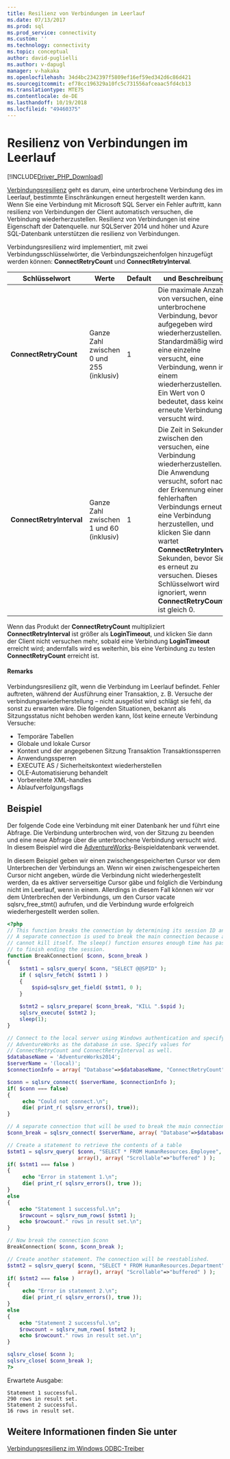 ```yaml
---
title: Resilienz von Verbindungen im Leerlauf
ms.date: 07/13/2017
ms.prod: sql
ms.prod_service: connectivity
ms.custom: ''
ms.technology: connectivity
ms.topic: conceptual
author: david-puglielli
ms.author: v-dapugl
manager: v-hakaka
ms.openlocfilehash: 34d4bc2342397f5809ef16ef59ed342d6c86d421
ms.sourcegitcommit: ef78cc196329a10fc5c731556afceaac5fd4cb13
ms.translationtype: MTE75
ms.contentlocale: de-DE
ms.lasthandoff: 10/19/2018
ms.locfileid: "49460375"
---
```

# <a name="idle-connection-resiliency"></a>Resilienz von Verbindungen im Leerlauf
[!INCLUDE[Driver_PHP_Download](../../includes/driver_php_download.md)]

[Verbindungsresilienz](https://msdn.microsoft.com/library/dn632678.aspx) geht es darum, eine unterbrochene Verbindung des im Leerlauf, bestimmte Einschränkungen erneut hergestellt werden kann. Wenn Sie eine Verbindung mit Microsoft SQL Server ein Fehler auftritt, kann resilienz von Verbindungen der Client automatisch versuchen, die Verbindung wiederherzustellen. Resilienz von Verbindungen ist eine Eigenschaft der Datenquelle. nur SQLServer 2014 und höher und Azure SQL-Datenbank unterstützen die resilienz von Verbindungen.

Verbindungsresilienz wird implementiert, mit zwei Verbindungsschlüsselwörter, die Verbindungszeichenfolgen hinzugefügt werden können: **ConnectRetryCount** und **ConnectRetryInterval**.

|Schlüsselwort|Werte|Default|und Beschreibung|
|-|-|-|-|
|**ConnectRetryCount**| Ganze Zahl zwischen 0 und 255 (inklusiv)|1|Die maximale Anzahl von versuchen, eine unterbrochene Verbindung, bevor aufgegeben wird wiederherzustellen. Standardmäßig wird eine einzelne versucht, eine Verbindung, wenn in einem wiederherzustellen. Ein Wert von 0 bedeutet, dass keine erneute Verbindung versucht wird.|
|**ConnectRetryInterval**| Ganze Zahl zwischen 1 und 60 (inklusiv)|1| Die Zeit in Sekunden zwischen den versuchen, eine Verbindung wiederherzustellen. Die Anwendung versucht, sofort nach der Erkennung einer fehlerhaften Verbindungs erneut eine Verbindung herzustellen, und klicken Sie dann wartet **ConnectRetryInterval** Sekunden, bevor Sie es erneut zu versuchen. Dieses Schlüsselwort wird ignoriert, wenn **ConnectRetryCount** ist gleich 0.

Wenn das Produkt der **ConnectRetryCount** multipliziert **ConnectRetryInterval** ist größer als **LoginTimeout**, und klicken Sie dann der Client nicht versuchen mehr, sobald eine Verbindung  **LoginTimeout** erreicht wird; andernfalls wird es weiterhin, bis eine Verbindung zu testen **ConnectRetryCount** erreicht ist.

#### <a name="remarks"></a>Remarks

Verbindungsresilienz gilt, wenn die Verbindung im Leerlauf befindet. Fehler auftreten, während der Ausführung einer Transaktion, z. B. Versuche der verbindungswiederherstellung – nicht ausgelöst wird schlägt sie fehl, da sonst zu erwarten wäre. Die folgenden Situationen, bekannt als Sitzungsstatus nicht behoben werden kann, löst keine erneute Verbindung Versuche:

* Temporäre Tabellen 
* Globale und lokale Cursor
* Kontext und der angegebenen Sitzung Transaktion Transaktionssperren
* Anwendungssperren
* EXECUTE AS / Sicherheitskontext wiederherstellen
* OLE-Automatisierung behandelt
* Vorbereitete XML-handles
* Ablaufverfolgungsflags

## <a name="example"></a>Beispiel

Der folgende Code eine Verbindung mit einer Datenbank her und führt eine Abfrage. Die Verbindung unterbrochen wird, von der Sitzung zu beenden und eine neue Abfrage über die unterbrochene Verbindung versucht wird. In diesem Beispiel wird die [AdventureWorks](https://msdn.microsoft.com/library/ms124501%28v=sql.100%29.aspx)-Beispieldatenbank verwendet.

In diesem Beispiel geben wir einen zwischengespeicherten Cursor vor dem Unterbrechen der Verbindungs an. Wenn wir einen zwischengespeicherten Cursor nicht angeben, würde die Verbindung nicht wiederhergestellt werden, da es aktiver serverseitige Cursor gäbe und folglich die Verbindung nicht im Leerlauf, wenn in einem. Allerdings in diesem Fall können wir vor dem Unterbrechen der Verbindungs, um den Cursor vacate sqlsrv_free_stmt() aufrufen, und die Verbindung wurde erfolgreich wiederhergestellt werden sollen.

```php
<?php
// This function breaks the connection by determining its session ID and killing it.
// A separate connection is used to break the main connection because a session
// cannot kill itself. The sleep() function ensures enough time has passed for KILL
// to finish ending the session.
function BreakConnection( $conn, $conn_break )
{
    $stmt1 = sqlsrv_query( $conn, "SELECT @@SPID" );
    if ( sqlsrv_fetch( $stmt1 ) )
    {
        $spid=sqlsrv_get_field( $stmt1, 0 );
    }

    $stmt2 = sqlsrv_prepare( $conn_break, "KILL ".$spid );
    sqlsrv_execute( $stmt2 );
    sleep(1);
}

// Connect to the local server using Windows authentication and specify
// AdventureWorks as the database in use. Specify values for
// ConnectRetryCount and ConnectRetryInterval as well.
$databaseName = 'AdventureWorks2014';
$serverName = '(local)';
$connectionInfo = array( "Database"=>$databaseName, "ConnectRetryCount"=>10, "ConnectRetryInterval"=>10 );

$conn = sqlsrv_connect( $serverName, $connectionInfo );
if( $conn === false)  
{  
     echo "Could not connect.\n";  
     die( print_r( sqlsrv_errors(), true));  
}

// A separate connection that will be used to break the main connection $conn
$conn_break = sqlsrv_connect( $serverName, array( "Database"=>$databaseName) );

// Create a statement to retrieve the contents of a table
$stmt1 = sqlsrv_query( $conn, "SELECT * FROM HumanResources.Employee",
                       array(), array( "Scrollable"=>"buffered" ) );
if( $stmt1 === false )
{
     echo "Error in statement 1.\n";
     die( print_r( sqlsrv_errors(), true ));
}
else
{
    echo "Statement 1 successful.\n";
    $rowcount = sqlsrv_num_rows( $stmt1 );
    echo $rowcount." rows in result set.\n";
}

// Now break the connection $conn
BreakConnection( $conn, $conn_break );

// Create another statement. The connection will be reestablished.
$stmt2 = sqlsrv_query( $conn, "SELECT * FROM HumanResources.Department",
                       array(), array( "Scrollable"=>"buffered" ) );
if( $stmt2 === false )
{
     echo "Error in statement 2.\n";
     die( print_r( sqlsrv_errors(), true ));
}
else
{
    echo "Statement 2 successful.\n";
    $rowcount = sqlsrv_num_rows( $stmt2 );
    echo $rowcount." rows in result set.\n";
}

sqlsrv_close( $conn );
sqlsrv_close( $conn_break );
?>
```
Erwartete Ausgabe:
```
Statement 1 successful.
290 rows in result set.
Statement 2 successful.
16 rows in result set.
```

## <a name="see-also"></a>Weitere Informationen finden Sie unter
[Verbindungsresilienz im Windows ODBC-Treiber](https://docs.microsoft.com/sql/connect/odbc/windows/connection-resiliency-in-the-windows-odbc-driver)
